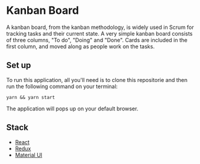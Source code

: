 # Kanban Board

A kanban board, from the kanban methodology, is widely used in Scrum for tracking tasks and their current state. A very simple kanban board consists of three columns, "To do", "Doing" and "Done". Cards are included in the first column, and moved along as people work on the tasks.


## Set up

To run this application, all you'll need is to clone this repositorie and then run the following command on your terminal:


```
yarn && yarn start
```

The application will pops up on your default browser.


## Stack
* [React](https://reactjs.org/)
* [Redux](https://redux.js.org/)
* [Material UI](https://material-ui.com/)


